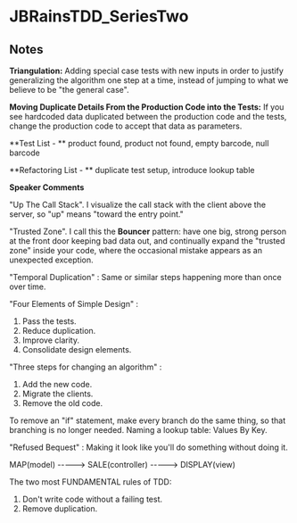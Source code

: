 # JBRainsTDD_SeriesTwo

## Notes

 **Triangulation:** Adding special case tests with new inputs in order to justify generalizing
 the algorithm one step at a time, instead of jumping to what we believe to be "the general case".

 **Moving Duplicate Details From the Production Code into the Tests:** If you see hardcoded data
 duplicated between the production code and the tests, change the production code to accept that data
 as parameters.

 **Test List - ** product found, product not found, empty barcode, null barcode

 **Refactoring List - ** duplicate test setup, introduce lookup table

**Speaker Comments**

 "Up The Call Stack". I visualize the call stack with the client above the server, so "up" means "toward the entry point."

 "Trusted Zone". I call this the **Bouncer** pattern: have one big, strong person at the front door keeping bad data out, and
  continually expand the "trusted zone" inside your code, where the occasional mistake appears as an unexpected exception.

  "Temporal Duplication" : Same or similar steps happening more than once over time.

  "Four Elements of Simple Design" :

  1. Pass the tests.
  2. Reduce duplication.
  3. Improve clarity.
  4. Consolidate design elements.

  "Three steps for changing an algorithm" :

  1. Add the new code.
  2. Migrate the clients.
  3. Remove the old code.


  To remove an "if" statement, make every branch do the same thing, so that branching is no longer needed.
  Naming a lookup table: Values By Key.

  "Refused Bequest" :  Making it look like you'll do something without doing it.

  MAP(model) -----> SALE(controller) -----> DISPLAY(view)

  The two most FUNDAMENTAL rules of TDD:
  1. Don't write code without a failing test.
  2. Remove duplication.